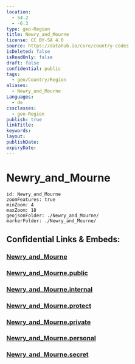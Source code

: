 ```yaml
---
location:
  - 54.2
  - -6.3
type: geo-Region
title: Newry_and_Mourne
license: CC BY-SA 4.0
source: https://datahub.io/core/country-codes
isDeleted: false
isReadOnly: false
draft: false
confidential: public
tags:
  - geo/Country/Region
aliases:
  - Newry_and_Mourne
Languages:
  - de
cssclasses:
  - geo-Region
publish: true
linkTitle:
keywords:
layout:
publishDate:
expiryDate:
---
```


# Newry_and_Mourne

```leaflet
id: Newry_and_Mourne
zoomFeatures: true 
minZoom: 4 
maxZoom: 18
geojsonFolder: ./Newry_and_Mourne/
markerFolder: ./Newry_and_Mourne/
```


## Confidential Links & Embeds: 

### [Newry_and_Mourne](/_Standards/Earth/Continent/Europe/Europe~North/UK/Ireland~North/counties~Ireland~North/Newry_and_Mourne.md) 

### [Newry_and_Mourne.public](/_public/Earth/Continent/Europe/Europe~North/UK/Ireland~North/counties~Ireland~North/Newry_and_Mourne.public.md) 

### [Newry_and_Mourne.internal](/_internal/Earth/Continent/Europe/Europe~North/UK/Ireland~North/counties~Ireland~North/Newry_and_Mourne.internal.md) 

### [Newry_and_Mourne.protect](/_protect/Earth/Continent/Europe/Europe~North/UK/Ireland~North/counties~Ireland~North/Newry_and_Mourne.protect.md) 

### [Newry_and_Mourne.private](/_private/Earth/Continent/Europe/Europe~North/UK/Ireland~North/counties~Ireland~North/Newry_and_Mourne.private.md) 

### [Newry_and_Mourne.personal](/_personal/Earth/Continent/Europe/Europe~North/UK/Ireland~North/counties~Ireland~North/Newry_and_Mourne.personal.md) 

### [Newry_and_Mourne.secret](/_secret/Earth/Continent/Europe/Europe~North/UK/Ireland~North/counties~Ireland~North/Newry_and_Mourne.secret.md)


